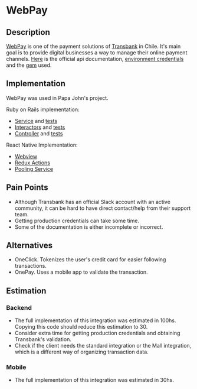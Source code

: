 #  WebPay

## Description

[WebPay](https://www.webpay.cl/) is one of the payment solutions of [Transbank](https://publico.transbank.cl/) in Chile. It's main goal is to provide digital businesses a way to manage their online payment channels. [Here](https://transbankdevelopers.cl/referencia/webpay?l=ruby#webpay) is the official api documentation, [environment credentials](https://github.com/TransbankDevelopers/transbank-webpay-credenciales/) and the [gem](https://transbankdevelopers.cl/documentacion/como_empezar#instalacion-sdk) used.

## Implementation

WebPay was used in Papa John's project.

Ruby on Rails implementation:

- [Service](https://github.com/Wolox/pj-orders-rails/tree/development/app/services/payments/webpay) and [tests](https://github.com/Wolox/pj-orders-rails/tree/development/spec/services/payments/webpay)
- [Interactors](https://github.com/Wolox/pj-orders-rails/tree/development/app/interactors/payments) and [tests](https://github.com/Wolox/pj-orders-rails/tree/development/spec/interactors/payments)
- [Controller](https://github.com/Wolox/pj-orders-rails/blob/development/app/controllers/api/v1/payments/webpay_controller.rb) and [tests](https://github.com/Wolox/pj-orders-rails/blob/development/spec/controllers/api/v1/payments/webpay_controller_spec.rb)

React Native Implementation:

- [Webview](https://github.com/Wolox/pj-app-react-native/tree/production/src/app/components/CustomWebView)
- [Redux Actions](https://github.com/Wolox/pj-app-react-native/blob/production/src/redux/payment/actions.js#L128) 
- [Pooling Service](https://github.com/Wolox/pj-app-react-native/blob/production/src/services/OrderService.js#L75)

## Pain Points

- Although Transbank has an official Slack account with an active community, it can be hard to have direct contact/help from their support team.
- Getting production credentials can take some time.
- Some of the documentation is either incomplete or incorrect.

## Alternatives

- OneClick. Tokenizes the user's credit card for easier following transactions.
- OnePay. Uses a mobile app to validate the transaction.

## Estimation

### Backend

- The full implementation of this integration was estimated in 100hs. Copying this code should reduce this estimation to 30.
- Consider extra time for getting production credentials and obtaining Transbank's validation.
- Check if the client needs the standard integration or the Mall integration, which is a different way of organizing transaction data.

### Mobile

- The full implementation of this integration was estimated in 30hs.
